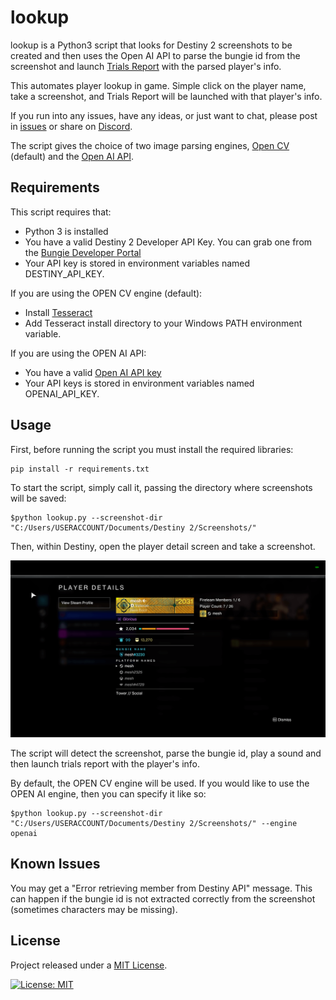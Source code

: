 # lookup

lookup is a Python3 script that looks for Destiny 2 screenshots to be created and then uses the Open AI API to parse the bungie id from the screenshot and launch [Trials Report](https://www.destinytrialsreport.com) with the parsed player's info.

This automates player lookup in game. Simple click on the player name, take a screenshot, and Trials Report will be launched with that player's info.

If you run into any issues, have any ideas, or just want to chat, please post in [issues](https://github.com/mikechambers/lookup/issues) or share on [Discord](https://discord.gg/2Y8bV2Mq3p).

The script gives the choice of two image parsing engines, [Open CV](https://opencv.org/) (default) and the [Open AI API](https://platform.openai.com/).

## Requirements

This script requires that:

-   Python 3 is installed
-   You have a valid Destiny 2 Developer API Key. You can grab one from the [Bungie Developer Portal](https://www.bungie.net/en/User/API)
-   Your API key is stored in environment variables named DESTINY_API_KEY.

If you are using the OPEN CV engine (default):

-   Install [Tesseract](https://github.com/UB-Mannheim/tesseract/wiki)
-   Add Tesseract install directory to your Windows PATH environment variable.

If you are using the OPEN AI API:

-   You have a valid [Open AI API key](https://platform.openai.com/api-keys)
-   Your API keys is stored in environment variables named OPENAI_API_KEY.

## Usage

First, before running the script you must install the required libraries:

```
pip install -r requirements.txt
```

To start the script, simply call it, passing the directory where screenshots will be saved:

```
$python lookup.py --screenshot-dir "C:/Users/USERACCOUNT/Documents/Destiny 2/Screenshots/"
```

Then, within Destiny, open the player detail screen and take a screenshot.

![image](images/screenshot.png)

The script will detect the screenshot, parse the bungie id, play a sound and then launch trials report with the player's info.

By default, the OPEN CV engine will be used. If you would like to use the OPEN AI engine, then you can specify it like so:

```
$python lookup.py --screenshot-dir "C:/Users/USERACCOUNT/Documents/Destiny 2/Screenshots/" --engine openai
```

## Known Issues

You may get a "Error retrieving member from Destiny API" message. This can happen if the bungie id is not extracted correctly from the screenshot (sometimes characters may be missing).

## License

Project released under a [MIT License](LICENSE.md).

[![License: MIT](https://img.shields.io/badge/License-MIT-orange.svg)](LICENSE.md)
